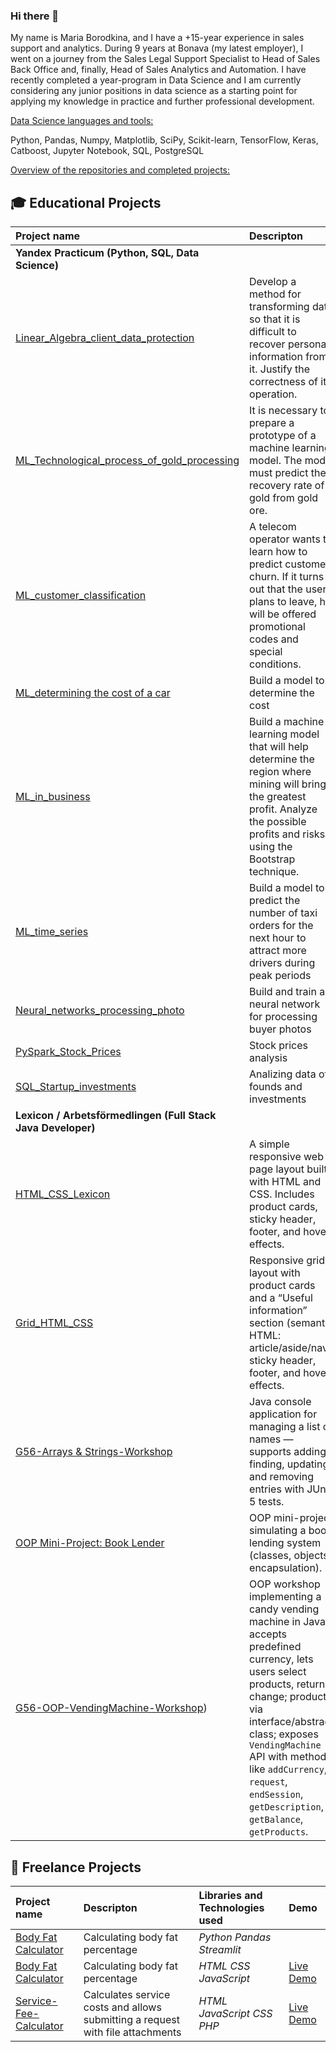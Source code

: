 ### Hi there 👋

<!--
**MashaBorodkina/MashaBorodkina** is a ✨ _special_ ✨ repository because its `README.md` (this file) appears on your GitHub profile.

Here are some ideas to get you started:

- 🔭 I’m currently working on ...
- 🌱 I’m currently learning ...
- 👯 I’m looking to collaborate on ...
- 🤔 I’m looking for help with ...
- 💬 Ask me about ...
- 📫 How to reach me: ...
- 😄 Pronouns: ...
- ⚡ Fun fact: ...
-->

My name is Maria Borodkina, and I have a +15-year experience in sales support and analytics. During 9 years at Bonava (my latest employer), I went on a journey from the Sales Legal Support Specialist to Head of Sales Back Office and, finally, Head of Sales Analytics and Automation. I have recently completed a year-program in Data Science and I am currently considering any junior positions in data science as a starting point for applying my knowledge in practice and further professional development.

<a href="green">Data Science languages and tools:</a>

Python, Pandas, Numpy, Matplotlib, SciPy, Scikit-learn, TensorFlow, Keras, Catboost, Jupyter Notebook, SQL, PostgreSQL

<a href="green">Overview of the repositories and completed projects:</a>

## 🎓 Educational Projects

| Project name | Descripton | Libraries used | 
| :---------------------- | :---------------------- | :---------------------- |
| **Yandex Practicum (Python, SQL, Data Science)** |||
| [Linear_Algebra_client_data_protection](https://github.com/MashaBoro/Yandex_practicum_project/blob/0844afe50ced3fc0c8bc1855351c2a8941df875f/Linear_Algebra_client_data_protection/Linear_Algebra_client_data_protection.ipynb)| Develop a method for transforming data so that it is difficult to recover personal information from it. Justify the correctness of its operation.| *Python Numpy Scikit-learn* |
|[ML_Technological_process_of_gold_processing](https://github.com/MashaBoro/Yandex_practicum_project/blob/73e4c1ab9f2c5000016ddee7af1b55d21adf2101/ML_Technological_process_of_gold_processing/ML_Technological_process_of_gold_processing.ipynb)| It is necessary to prepare a prototype of a machine learning model. The model must predict the recovery rate of gold from gold ore.| *Python Pandas Numpy Matplotlib Scikit-learn Исследовательский анализ* |
| [ML_customer_classification](https://github.com/MashaBoro/Yandex_practicum_project/blob/146761390329a0cc209c242863aa4968d22e664c/ML_customer_classification/ML_customer_classification.ipynb) | A telecom operator wants to learn how to predict customer churn. If it turns out that the user plans to leave, he will be offered promotional codes and special conditions.| *Python Pandas Matplotlib Scikit-learn Исследовательский анализ Классификация* |
|[ML_determining the cost of a car](https://github.com/MashaBoro/Yandex_practicum_project/blob/302b2ad91255431c8a86ad9a05bfc2c57efcc88a/ML_determining%20the%20cost%20of%20a%20car/ML_determining%20the%20cost%20of%20a%20car.ipynb)| Build a model to determine the cost| *Python Pandas Scikit-learn lightgbm* |
|[ML_in_business](https://github.com/MashaBoro/Yandex_practicum_project/blob/2d1a3df9071b6c42e6dca22309530f032a4ebf07/ML_in_business/ML_in_business.ipynb)| Build a machine learning model that will help determine the region where mining will bring the greatest profit. Analyze the possible profits and risks using the Bootstrap technique.| *Python Pandas Scikit-learn Bootstrap* |
|[ML_time_series](https://github.com/MashaBoro/Yandex_practicum_project/blob/75066c9de7f0ad06e91e25be3f04763a45e2ed87/ML_time_series/ML_time_series.ipynb)| Build a model to predict the number of taxi orders for the next hour to attract more drivers during peak periods| *Python Pandas Statsmodels Scikit-learn* |
|[Neural_networks_processing_photo](https://github.com/MashaBoro/Yandex_practicum_project/blob/c5262c543963363fcad02a39ced54c316cae1f35/Neural_networks_processing_photo/Neural_networks_processing_photo.ipynb)| Build and train a neural network for processing buyer photos|*Python Keras*|
| [PySpark_Stock_Prices](https://github.com/MashaBorodkina/PySpark/blob/abcde721038bde9a166df025e6b7592bfbf76bf5/Pyspark_Stock_Prices.ipynb)| Stock prices analysis| *PySpark* |
|[SQL_Startup_investments](https://github.com/MashaBorodkina/Yandex_practicum_project/blob/339c804f9f82e894f284f9258154da4484e41d35/SQL_Startup_Investments/sql-startup-invesments.ipynb)| Analizing data of founds and investments|*SQLite3*|
| **Lexicon / Arbetsförmedlingen (Full Stack Java Developer)** |||
| [HTML_CSS_Lexicon](https://github.com/MashaBorodkina/HTML_CSS_Lexicon)| A simple responsive web page layout built with HTML and CSS. Includes product cards, sticky header, footer, and hover effects.| *HTML, CSS* |
| [Grid_HTML_CSS](https://github.com/MashaBorodkina/grid_html_css)| Responsive grid layout with product cards and a “Useful information” section (semantic HTML: article/aside/nav), sticky header, footer, and hover effects. | *HTML, CSS* |
| [G56-Arrays & Strings-Workshop](https://github.com/MashaBorodkina/G56-Array-Workshop) | Java console application for managing a list of names — supports adding, finding, updating, and removing entries with JUnit 5 tests. | *Java, JUnit 5* |
| [OOP Mini-Project: Book Lender](https://github.com/MashaBorodkina/G65-OOP-BookLender-Workshop/tree/Maria-B) | OOP mini-project simulating a book lending system (classes, objects, encapsulation). | *Java, OOP* |
| [G56-OOP-VendingMachine-Workshop](https://github.com/MashaBorodkina/G56-OOP-VendingMachine-Workshop/tree/Maria_B/)) | OOP workshop implementing a candy vending machine in Java: accepts predefined currency, lets users select products, returns change; products via interface/abstract class; exposes `VendingMachine` API with methods like `addCurrency`, `request`, `endSession`, `getDescription`, `getBalance`, `getProducts`. | *Java, OOP (Interfaces, Abstract Classes)* |

## 💼 Freelance Projects

| Project name | Descripton | Libraries and Technologies used | Demo |
| :---------------------- | :---------------------- | :---------------------- | :---------------------- |
| [Body Fat Calculator](https://github.com/MashaBorodkina/-Fitalchemy/blob/eeeb1ef14850788e97f3c096fea1486a1ff37331/Calc_fat/calc.py)| Calculating body fat percentage| *Python Pandas Streamlit* |
| [Body Fat Calculator](https://github.com/MashaBorodkina/-Fitalchemy/blob/4d0c025d943b437ff7c20a4abbae43194f1782a2/Calc_fat/calc.html)| Calculating body fat percentage| *HTML CSS JavaScript* | [Live Demo](https://fitalchemy.me/#1b34d743-16e2-417d-8d45-99898eae0581)
| [Service-Fee-Calculator](https://github.com/MashaBorodkina/Service-Fee-Calculator/blob/76b31eb4fdc1d052a5eb621296c08d1119666e76/index.html)| Calculates service costs and allows submitting a request with file attachments| *HTML JavaScript CSS PHP* | [Live Demo](https://mashaborodkina.github.io/Service-Fee-Calculator/) |

